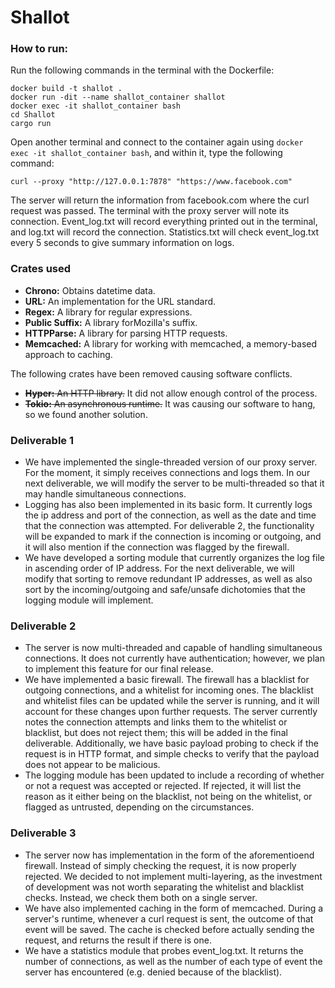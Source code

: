 # Shallot

### How to run:
Run the following commands in the terminal with the Dockerfile:

```
docker build -t shallot .
docker run -dit --name shallot_container shallot
docker exec -it shallot_container bash
cd Shallot
cargo run
```

Open another terminal and connect to the container again using `docker exec -it shallot_container bash`, and within it, type the following command:

```
curl --proxy "http://127.0.0.1:7878" "https://www.facebook.com"
```

The server will return the information from facebook.com where the curl request was passed. The terminal with the proxy server will note its connection. Event_log.txt will record everything printed out in the terminal, and log.txt will record the connection. Statistics.txt will check event_log.txt every 5 seconds to give summary information on logs.

### Crates used
* **Chrono:** Obtains datetime data.
* **URL:** An implementation for the URL standard.
* **Regex:** A library for regular expressions.
* **Public Suffix:** A library forMozilla's suffix.
* **HTTPParse:** A library for parsing HTTP requests.
* **Memcached:** A library for working with memcached, a memory-based approach to caching.

The following crates have been removed causing software conflicts.

* ~~**Hyper:** An HTTP library.~~ It did not allow enough control of the process.
* ~~**Tokio:** An asynchronous runtime.~~ It was causing our software to hang, so we found another solution.

### Deliverable 1

* We have implemented the single-threaded version of our proxy server. For the moment, it simply receives connections and logs them. In our next deliverable, we will modify the server to be multi-threaded so that it may handle simultaneous connections.
* Logging has also been implemented in its basic form. It currently logs the ip address and port of the connection, as well as the date and time that the connection was attempted. For deliverable 2, the functionality will be expanded to mark if the connection is incoming or outgoing, and it will also mention if the connection was flagged by the firewall. 
* We have developed a sorting module that currently organizes the log file in ascending order of IP address. For the next deliverable, we will modify that sorting to remove redundant IP addresses, as well as also sort by the incoming/outgoing and safe/unsafe dichotomies that the logging module will implement.

### Deliverable 2

* The server is now multi-threaded and capable of handling simultaneous connections. It does not currently have authentication; however, we plan to implement this feature for our final release.
* We have implemented a basic firewall. The firewall has a blacklist for outgoing connections, and a whitelist for incoming ones. The blacklist and whitelist files can be updated while the server is running, and it will account for these changes upon further requests. The server currently notes the connection attempts and links them to the whitelist or blacklist, but does not reject them; this will be added in the final deliverable. Additionally, we have basic payload probing to check if the request is in HTTP format, and simple checks to verify that the payload does not appear to be malicious.
* The logging module has been updated to include a recording of whether or not a request was accepted or rejected. If rejected, it will list the reason as it either being on the blacklist, not being on the whitelist, or flagged as untrusted, depending on the circumstances.

### Deliverable 3

* The server now has implementation in the form of the aforementioend firewall. Instead of simply checking the request, it is now properly rejected. We decided to not implement multi-layering, as the investment of development was not worth separating the whitelist and blacklist checks. Instead, we check them both on a single server.
* We have also implemented caching in the form of memcached. During a server's runtime, whenever a curl request is sent, the outcome of that event will be saved. The cache is checked before actually sending the request, and returns the result if there is one.
* We have a statistics module that probes event_log.txt. It returns the number of connections, as well as the number of each type of event the server has encountered (e.g. denied because of the blacklist).